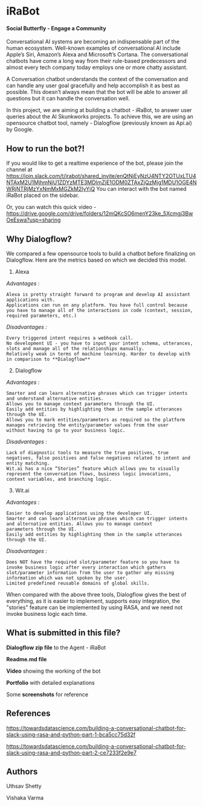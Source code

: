 # iRaBot
#### Social Butterfly - Engage a Community


Conversational AI systems are becoming an indispensable part of the human ecosystem. Well-known examples of conversational AI include Apple’s Siri, Amazon’s Alexa and Microsoft’s Cortana. The conversational chatbots have come a long way from their rule-based predecessors and almost every tech company today employs one or more chatty assistant.

A Conversation chatbot understands the context of the conversation and can handle any user goal gracefully and help accomplish it as best as possible. This doesn’t always mean that the bot will be able to answer all questions but it can handle the conversation well.

In this project, we are aiming at building a chatbot - iRaBot, to answer user queries about the AI Skunkworks projects. To achieve this, we are using an opensource chatbot tool, namely - Dialogflow (previously known as Api.ai) by Google.

## How to run the bot?!

If you would like to get a realtime experience of the bot, please join the channel at https://join.slack.com/t/irabot/shared_invite/enQtNjEyNzU4NTY2OTUxLTU4NTAxM2U1MjhmNjU1ZDYzMTE3MDlmZjE1ODM0ZTAxZjQzMjg1MDU1OGE4NWRjNTRjMzYxNmMxMGZkM2IyYjQ
You can interact with the bot named iRaBot placed on the sidebar.

Or, you can watch this quick video - 
https://drive.google.com/drive/folders/12mQKcSO6menY23ke_5Xcmgj3BwOeEswa?usp=sharing

## Why Dialogflow?

We compared a few opensource tools to build a chatbot before finalizing on Dialogflow.
Here are the metrics based on which we decided this model.

1) Alexa 

*Advantages :*

    Alexa is pretty straight forward to program and develop AI assistant applications with. 
    Applications can run on any platform. You have full control because you have to manage all of the interactions in code (context, session, required parameters, etc.)
    
*Disadvantages :*

    Every triggered intent requires a webhook call. 
    No development UI - you have to input your intent schema, utterances, slots and manage all of the relationships manually. 
    Relatively weak in terms of machine learning. Harder to develop with in comparison to **Dialogflow**

2) Dialogflow

*Advantages :*

    Smarter and can learn alternative phrases which can trigger intents and understand alternative entities.
    Allows you to manage context parameters through the UI. 
    Easily add entities by highlighting them in the sample utterances through the UI. 
    Allows you to mark entities/parameters as required so the platform manages retrieving the entity/parameter values from the user         without having to go to your business logic. 
    
*Disadvantages :*

    Lack of diagnostic tools to measure the true positives, true negatives, false positives and false negatives related to intent and       entity matching. 
    Wit.ai has a nice “Stories” feature which allows you to visually represent the conversation flows, business logic invocations,           context variables, and branching logic.
    
3) Wit.ai

*Advantages :*

    Easier to develop applications using the developer UI. 
    Smarter and can learn alternative phrases which can trigger intents and alternative entities. Allows you to manage context               parameters through the UI. 
    Easily add entities by highlighting them in the sample utterances through the UI.
    
*Disadvantages :*

    Does NOT have the required slot/parameter feature so you have to invoke business logic after every interaction which gathers             slot/parameter information from the user to gather any missing information which was not spoken by the user. 
    Limited predefined reusable domains of global skills. 
    
When compared with the above three tools, Dialogflow gives the best of everything, as it is easier to implement, supports easy integration, the "stories" feature can be implemented by using RASA, and we need not invoke business logic each time.

## What is submitted in this file?

**Dialogflow zip file** to the Agent - iRaBot

**Readme.md file**

**Video** showing the working of the bot

**Portfolio** with detailed explanations 

Some **screenshots** for reference 

## References 

https://towardsdatascience.com/building-a-conversational-chatbot-for-slack-using-rasa-and-python-part-1-bca5cc75d32f

https://towardsdatascience.com/building-a-conversational-chatbot-for-slack-using-rasa-and-python-part-2-ce7233f2e9e7

## Authors
Uthsav Shetty

Vishaka Varma

